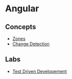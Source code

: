 # Angular

## Concepts

- [Zones](https://blog.thoughtram.io/angular/2016/01/22/understanding-zones.html)
- [Change Detection](https://juristr.com/blog/2017/03/angular-tuning-change-detection/)

## Labs

- [Test Driven Developement](https://keyholesoftware.com/2017/02/01/test-driven-angular-2-part-2/)